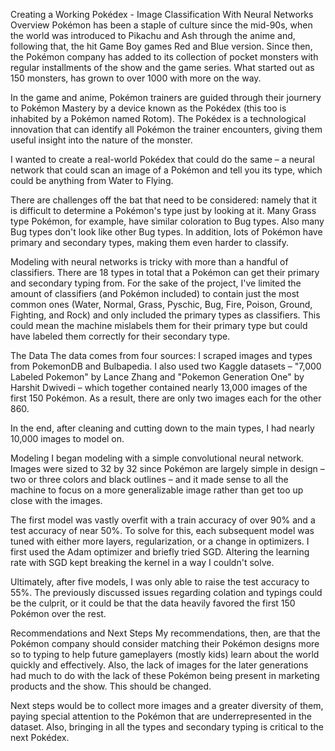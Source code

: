 Creating a Working Pokédex - Image Classification With Neural Networks
Overview
Pokémon has been a staple of culture since the mid-90s, when the world was introduced to Pikachu and Ash through the anime and, following that, the hit Game Boy games Red and Blue version. Since then, the Pokémon company has added to its collection of pocket monsters with regular installments of the show and the game series. What started out as 150 monsters, has grown to over 1000 with more on the way.

In the game and anime, Pokémon trainers are guided through their journery to Pokémon Mastery by a device known as the Pokédex (this too is inhabited by a Pokémon named Rotom). The Pokédex is a technological innovation that can identify all Pokémon the trainer encounters, giving them useful insight into the nature of the monster.

I wanted to create a real-world Pokédex that could do the same – a neural network that could scan an image of a Pokémon and tell you its type, which could be anything from Water to Flying.

There are challenges off the bat that need to be considered: namely that it is difficult to determine a Pokémon's type just by looking at it. Many Grass type Pokémon, for example, have similar coloration to Bug types. Also many Bug types don't look like other Bug types. In addition, lots of Pokémon have primary and secondary types, making them even harder to classify.

Modeling with neural networks is tricky with more than a handful of classifiers. There are 18 types in total that a Pokémon can get their primary and secondary typing from. For the sake of the project, I've limited the amount of classifiers (and Pokémon included) to contain just the most common ones (Water, Normal, Grass, Pyschic, Bug, Fire, Poison, Ground, Fighting, and Rock) and only included the primary types as classifiers. This could mean the machine mislabels them for their primary type but could have labeled them correctly for their secondary type.

The Data
The data comes from four sources: I scraped images and types from PokemonDB and Bulbapedia. I also used two Kaggle datasets – "7,000 Labeled Pokemon" by Lance Zhang and "Pokemon Generation One" by Harshit Dwivedi – which together contained nearly 13,000 images of the first 150 Pokémon. As a result, there are only two images each for the other 860.

In the end, after cleaning and cutting down to the main types, I had nearly 10,000 images to model on.

Modeling
I began modeling with a simple convolutional neural network. Images were sized to 32 by 32 since Pokémon are largely simple in design – two or three colors and black outlines – and it made sense to all the machine to focus on a more generalizable image rather than get too up close with the images.

The first model was vastly overfit with a train accuracy of over 90% and a test accuracy of near 50%. To solve for this, each subsequent model was tuned with either more layers, regularization, or a change in optimizers. I first used the Adam optimizer and briefly tried SGD. Altering the learning rate with SGD kept breaking the kernel in a way I couldn't solve.

Ultimately, after five models, I was only able to raise the test accuracy to 55%. The previously discussed issues regarding colation and typings could be the culprit, or it could be that the data heavily favored the first 150 Pokémon over the rest.

Recommendations and Next Steps
My recommendations, then, are that the Pokémon company should consider matching their Pokémon designs more so to typing to help future gameplayers (mostly kids) learn about the world quickly and effectively. Also, the lack of images for the later generations had much to do with the lack of these Pokémon being present in marketing products and the show. This should be changed.

Next steps would be to collect more images and a greater diversity of them, paying special attention to the Pokémon that are underrepresented in the dataset. Also, bringing in all the types and secondary typing is critical to the next Pokédex.
